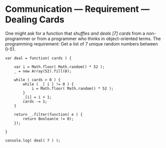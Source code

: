 # Communication — Requirement — Dealing Cards

One might ask for a function that *shuffles and deals [7] cards* from a non-programmer or from a programmer who thinks in object-oriented terms. The programming requirement: Get a list of 7 unique random numbers between 0-51.

```
var deal = function( cards ) {
	
	var i = Math.floor( Math.random() * 52 );
	_ = new Array(52).fill(0);
	
	while ( cards > 0 ) {
		while ( _[ i ] != 0 ) { 
			i = Math.floor( Math.random() * 52 );
		}
		_[i] = i + 1;
		cards -= 1;
	}

	return _.filter(function( e ) {
		return Boolean(e != 0);
	});
	
}

console.log( deal( 7 ) );
```